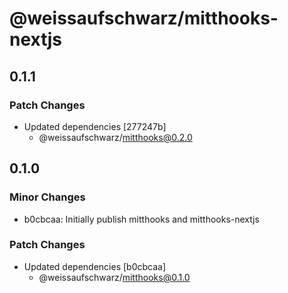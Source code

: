 # @weissaufschwarz/mitthooks-nextjs

## 0.1.1

### Patch Changes

-   Updated dependencies [277247b]
    -   @weissaufschwarz/mitthooks@0.2.0

## 0.1.0

### Minor Changes

-   b0cbcaa: Initially publish mitthooks and mitthooks-nextjs

### Patch Changes

-   Updated dependencies [b0cbcaa]
    -   @weissaufschwarz/mitthooks@0.1.0
